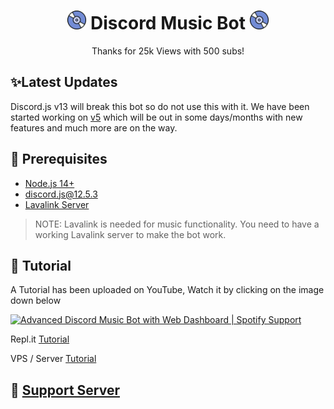 <h1 align="center"><img src="./assets/logo.gif" width="30px"> Discord Music Bot <img src="./assets/logo.gif" width="30px"></h1>
<p align="center">Thanks for 25k Views with 500 subs!</p>

## ✨Latest Updates

Discord.js v13 will break this bot so do not use this with it. We have been started working on [v5](https://github.com/SudhanPlayz/Discord-MusicBot/tree/v5) which will be out in some days/months with new features and much more are on the way.

## 🚧 Prerequisites

- [Node.js 14+](https://nodejs.org/en/download/)
- [discord.js@12.5.3](https://www.npmjs.com/package/discord.js/v/12.5.3)
- [Lavalink Server](https://darrennathanael.com/post/how-to-lavalink/?utm_source=github-sudhanplayz&utm_medium=readme&utm_campaign=sudhanplayz&utm_content=lavalink-prerequisites)

> NOTE: Lavalink is needed for music functionality. You need to have a working Lavalink server to make the bot work.

## 📝 Tutorial

A Tutorial has been uploaded on YouTube, Watch it by clicking on the image down below

[![Advanced Discord Music Bot with Web Dashboard | Spotify Support](https://img.youtube.com/vi/p4lP96Tiv9s/maxresdefault.jpg)](https://www.youtube.com/watch?v=p4lP96Tiv9s)

Repl.it [Tutorial](https://github.com/SudhanPlayz/Discord-MusicBot/wiki/Installation-on-Repl-it)

VPS / Server [Tutorial](https://github.com/SudhanPlayz/Discord-MusicBot/wiki/Installation-on-a-Linux-server)

## 📝 [Support Server](https://discord.gg/sbySMS7m3v)
